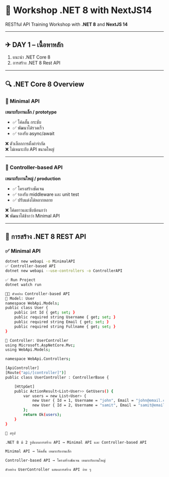 # 🛴 Workshop .NET 8 with NextJS14  

RESTful API Training Workshop with **.NET 8** and **NextJS 14**  

---

## ✈ DAY 1 – เนื้อหาหลัก
1. แนะนำ .NET Core 8  
2. การสร้าง .NET 8 Rest API  

---

## 🔍 .NET Core 8 Overview  

### 🔹 Minimal API  
**เหมาะกับงานเล็ก / prototype**
- ✅ โค้ดสั้น กระชับ  
- ✅ พัฒนาได้รวดเร็ว  
- ✅ รองรับ async/await  

❌ ตัวเลือกการตั้งค่าจำกัด  
❌ ไม่เหมาะกับ API ขนาดใหญ่  

---

### 🔹 Controller-based API  
**เหมาะกับงานใหญ่ / production**
- ✅ โครงสร้างชัดเจน  
- ✅ รองรับ middleware และ unit test  
- ✅ ปรับแต่งได้หลากหลาย  

❌ โค้ดยาวและซับซ้อนกว่า  
❌ พัฒนาได้ช้ากว่า Minimal API  

---

## 🚀 การสร้าง .NET 8 REST API  

### ✅ Minimal API
```bash
dotnet new webapi -o MinimalAPI
✅ Controller-based API
dotnet new webapi --use-controllers -o ControllerAPI

✅ Run Project
dotnet watch run

👨‍💻 ตัวอย่าง Controller-based API
📌 Model: User
namespace WebApi.Models;
public class User {
    public int Id { get; set; }
    public required string Username { get; set; }
    public required string Email { get; set; }
    public required string Fullname { get; set; }
}

📌 Controller: UserController
using Microsoft.AspNetCore.Mvc;
using WebApi.Models;

namespace WebApi.Controllers;

[ApiController]
[Route("api/[controller]")]
public class UserController : ControllerBase {

    [HttpGet]
    public ActionResult<List<User>> GetUsers() {
        var users = new List<User> {
            new User { Id = 1, Username = "john", Email = "john@email.com", Fullname = "John Doe" },
            new User { Id = 2, Username = "samit", Email = "samit@email.com", Fullname = "Samit Koyom" }
        };
        return Ok(users);
    }
}

🎯 สรุป

.NET 8 มี 2 รูปแบบการสร้าง API → Minimal API และ Controller-based API

Minimal API → โค้ดสั้น เหมาะกับงานเล็ก

Controller-based API → โครงสร้างชัดเจน เหมาะกับงานใหญ่

ตัวอย่าง UserController แสดงการสร้าง API ง่าย ๆ
